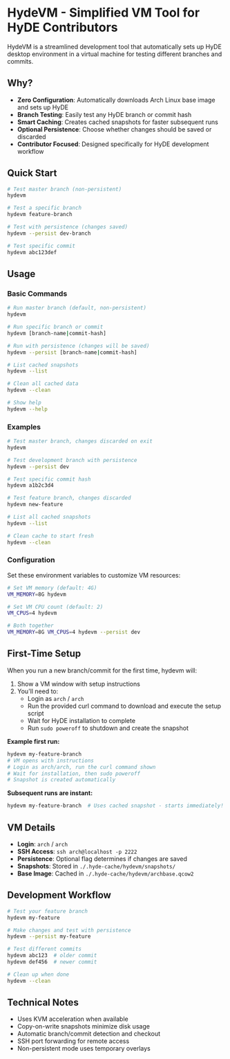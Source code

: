 # HydeVM - Simplified VM Tool for HyDE Contributors

HydeVM is a streamlined development tool that automatically sets up HyDE desktop environment in a virtual machine for testing different branches and commits.

## Why?

- **Zero Configuration**: Automatically downloads Arch Linux base image and sets up HyDE
- **Branch Testing**: Easily test any HyDE branch or commit hash
- **Smart Caching**: Creates cached snapshots for faster subsequent runs
- **Optional Persistence**: Choose whether changes should be saved or discarded
- **Contributor Focused**: Designed specifically for HyDE development workflow

## Quick Start

```bash
# Test master branch (non-persistent)
hydevm

# Test a specific branch
hydevm feature-branch

# Test with persistence (changes saved)
hydevm --persist dev-branch

# Test specific commit
hydevm abc123def
```

## Usage

### Basic Commands

```bash
# Run master branch (default, non-persistent)
hydevm

# Run specific branch or commit
hydevm [branch-name|commit-hash]

# Run with persistence (changes will be saved)
hydevm --persist [branch-name|commit-hash]

# List cached snapshots
hydevm --list

# Clean all cached data
hydevm --clean

# Show help
hydevm --help
```

### Examples

```bash
# Test master branch, changes discarded on exit
hydevm

# Test development branch with persistence
hydevm --persist dev

# Test specific commit hash
hydevm a1b2c3d4

# Test feature branch, changes discarded
hydevm new-feature

# List all cached snapshots
hydevm --list

# Clean cache to start fresh
hydevm --clean
```

### Configuration

Set these environment variables to customize VM resources:

```bash
# Set VM memory (default: 4G)
VM_MEMORY=8G hydevm

# Set VM CPU count (default: 2)
VM_CPUS=4 hydevm

# Both together
VM_MEMORY=8G VM_CPUS=4 hydevm --persist dev
```

## First-Time Setup

When you run a new branch/commit for the first time, hydevm will:

1. Show a VM window with setup instructions
2. You'll need to:
   - Login as `arch` / `arch`
   - Run the provided curl command to download and execute the setup script
   - Wait for HyDE installation to complete
   - Run `sudo poweroff` to shutdown and create the snapshot

**Example first run:**

```bash
hydevm my-feature-branch
# VM opens with instructions
# Login as arch/arch, run the curl command shown
# Wait for installation, then sudo poweroff
# Snapshot is created automatically
```

**Subsequent runs are instant:**

```bash
hydevm my-feature-branch  # Uses cached snapshot - starts immediately!
```

## VM Details

- **Login**: `arch` / `arch`
- **SSH Access**: `ssh arch@localhost -p 2222`
- **Persistence**: Optional flag determines if changes are saved
- **Snapshots**: Stored in `./.hyde-cache/hydevm/snapshots/`
- **Base Image**: Cached in `./.hyde-cache/hydevm/archbase.qcow2`

## Development Workflow

```bash
# Test your feature branch
hydevm my-feature

# Make changes and test with persistence
hydevm --persist my-feature

# Test different commits
hydevm abc123  # older commit
hydevm def456  # newer commit

# Clean up when done
hydevm --clean
```

## Technical Notes

- Uses KVM acceleration when available
- Copy-on-write snapshots minimize disk usage
- Automatic branch/commit detection and checkout
- SSH port forwarding for remote access
- Non-persistent mode uses temporary overlays
